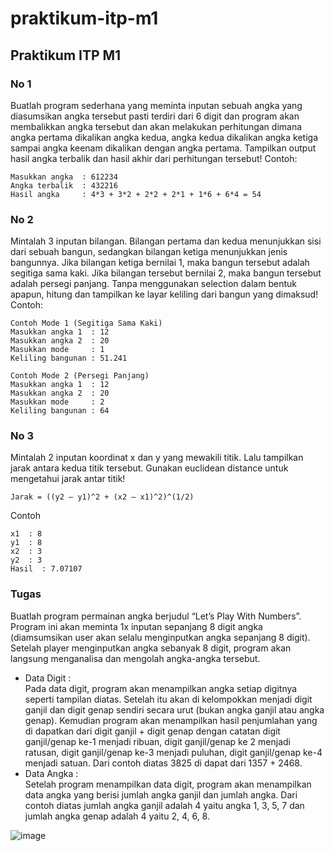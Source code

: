 # praktikum-itp-m1

## Praktikum ITP M1

### No 1

Buatlah program sederhana yang meminta inputan sebuah angka yang diasumsikan angka tersebut pasti terdiri dari 6 digit dan program akan membalikkan angka tersebut dan akan melakukan perhitungan dimana angka pertama dikalikan angka kedua, angka kedua dikalikan angka ketiga sampai angka keenam dikalikan dengan angka pertama. Tampilkan output hasil angka terbalik dan hasil akhir dari perhitungan tersebut! Contoh:

```
Masukkan angka  : 612234
Angka terbalik  : 432216
Hasil angka     : 4*3 + 3*2 + 2*2 + 2*1 + 1*6 + 6*4 = 54
```

### No 2

Mintalah 3 inputan bilangan. Bilangan pertama dan kedua menunjukkan sisi dari sebuah bangun, sedangkan bilangan ketiga menunjukkan jenis bangunnya. Jika bilangan ketiga bernilai 1, maka bangun tersebut adalah segitiga sama kaki. Jika bilangan tersebut bernilai 2, maka bangun tersebut adalah persegi panjang. Tanpa menggunakan selection dalam bentuk apapun, hitung dan tampilkan ke layar keliling dari bangun yang dimaksud! Contoh:

```
Contoh Mode 1 (Segitiga Sama Kaki)
Masukkan angka 1  : 12
Masukkan angka 2  : 20
Masukkan mode     : 1
Keliling bangunan : 51.241

Contoh Mode 2 (Persegi Panjang)
Masukkan angka 1  : 12
Masukkan angka 2  : 20
Masukkan mode     : 2
Keliling bangunan : 64
```

### No 3

Mintalah 2 inputan koordinat x dan y yang mewakili titik. Lalu tampilkan jarak antara kedua titik tersebut. Gunakan euclidean distance untuk mengetahui jarak antar titik!

```
Jarak = ((y2 – y1)^2 + (x2 – x1)^2)^(1/2)
```

Contoh

```
x1  : 8
y1  : 8
x2  : 3
y2  : 3
Hasil  : 7.07107
```

### Tugas

Buatlah program permainan angka berjudul “Let’s Play With Numbers”. Program ini akan meminta 1x inputan sepanjang 8 digit angka (diamsumsikan user akan selalu menginputkan angka sepanjang 8 digit). Setelah player menginputkan angka sebanyak 8 digit, program akan langsung menganalisa dan mengolah angka-angka tersebut.

-   Data Digit :  
    Pada data digit, program akan menampilkan angka setiap digitnya seperti tampilan diatas. Setelah itu akan di kelompokkan menjadi digit ganjil dan digit genap sendiri secara urut (bukan angka ganjil atau angka genap). Kemudian program akan menampilkan hasil penjumlahan yang di dapatkan dari digit ganjil + digit genap dengan catatan digit ganjil/genap ke-1 menjadi ribuan, digit ganjil/genap ke 2 menjadi ratusan, digit ganjil/genap ke-3 menjadi puluhan, digit ganjil/genap ke-4 menjadi satuan. Dari contoh diatas 3825 di dapat dari 1357 + 2468.
-   Data Angka :  
    Setelah program menampilkan data digit, program akan menampilkan data angka yang berisi jumlah angka ganjil dan jumlah angka. Dari contoh diatas jumlah angka ganjil adalah 4 yaitu angka 1, 3, 5, 7 dan jumlah angka genap adalah 4 yaitu 2, 4, 6, 8.

![image](https://github.com/user-attachments/assets/4d78aa99-2fb1-437e-b12b-5be8055c5f74)
